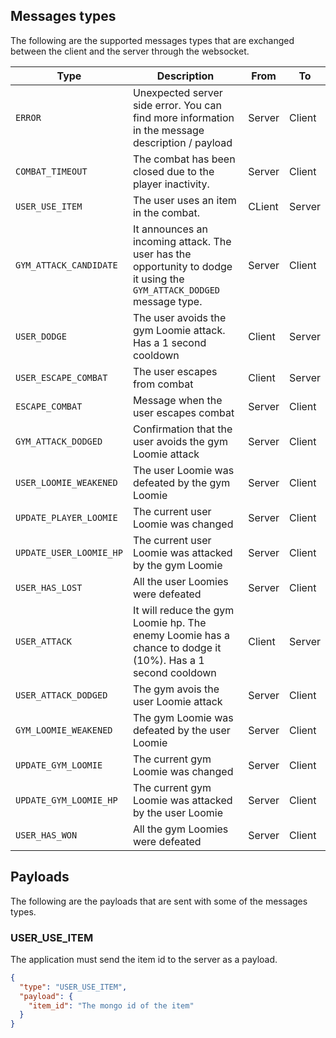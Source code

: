## Messages types

The following are the supported messages types that are exchanged between the client and the server through the websocket.

| Type                    | Description                                                                                                           | From   | To     |
| ----------------------- | --------------------------------------------------------------------------------------------------------------------- | ------ | ------ |
| `ERROR`                 | Unexpected server side error. You can find more information in the message description / payload                      | Server | Client |
| `COMBAT_TIMEOUT`        | The combat has been closed due to the player inactivity.                                                              | Server | Client |
| `USER_USE_ITEM`         | The user uses an item in the combat.                                                                                  | CLient | Server |
| `GYM_ATTACK_CANDIDATE`  | It announces an incoming attack. The user has the opportunity to dodge it using the `GYM_ATTACK_DODGED` message type. | Server | Client |
| `USER_DODGE`            | The user avoids the gym Loomie attack. Has a 1 second cooldown                                                        | Client | Server |
| `USER_ESCAPE_COMBAT`    | The user escapes from combat                                                                                          | Client | Server |
| `ESCAPE_COMBAT`         | Message when the user escapes combat                                                                                  | Server | Client |
| `GYM_ATTACK_DODGED`     | Confirmation that the user avoids the gym Loomie attack                                                               | Server | Client |
| `USER_LOOMIE_WEAKENED`  | The user Loomie was defeated by the gym Loomie                                                                        | Server | Client |
| `UPDATE_PLAYER_LOOMIE`  | The current user Loomie was changed                                                                                   | Server | Client |
| `UPDATE_USER_LOOMIE_HP` | The current user Loomie was attacked by the gym Loomie                                                                | Server | Client |
| `USER_HAS_LOST`         | All the user Loomies were defeated                                                                                    | Server | Client |
| `USER_ATTACK`           | It will reduce the gym Loomie hp. The enemy Loomie has a chance to dodge it (10%). Has a 1 second cooldown            | Client | Server |
| `USER_ATTACK_DODGED`    | The gym avois the user Loomie attack                                                                                  | Server | Client |
| `GYM_LOOMIE_WEAKENED`   | The gym Loomie was defeated by the user Loomie                                                                        | Server | Client |
| `UPDATE_GYM_LOOMIE`     | The current gym Loomie was changed                                                                                    | Server | Client |
| `UPDATE_GYM_LOOMIE_HP`  | The current gym Loomie was attacked by the user Loomie                                                                | Server | Client |
| `USER_HAS_WON`          | All the gym Loomies were defeated                                                                                     | Server | Client |

## Payloads

The following are the payloads that are sent with some of the messages types.

### USER_USE_ITEM

The application must send the item id to the server as a payload.

```json
{
  "type": "USER_USE_ITEM",
  "payload": {
    "item_id": "The mongo id of the item"
  }
}
```
